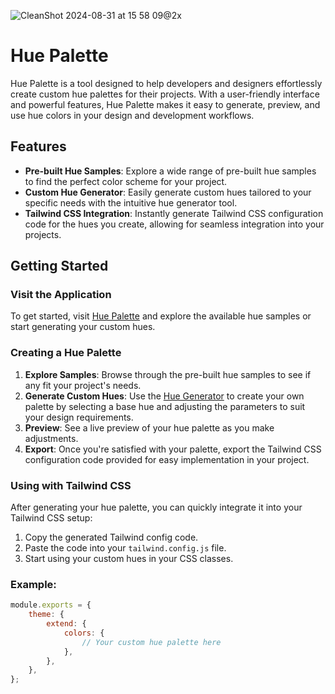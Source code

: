 ![CleanShot 2024-08-31 at 15 58 09@2x](https://github.com/user-attachments/assets/d4a9d508-e80e-4c51-a745-31389bfd40ee)

# Hue Palette

Hue Palette is a tool designed to help developers and designers effortlessly create custom hue palettes for their projects. With a user-friendly interface and powerful features, Hue Palette makes it easy to generate, preview, and use hue colors in your design and development workflows.

## Features

-   **Pre-built Hue Samples**: Explore a wide range of pre-built hue samples to find the perfect color scheme for your project.
-   **Custom Hue Generator**: Easily generate custom hues tailored to your specific needs with the intuitive hue generator tool.
-   **Tailwind CSS Integration**: Instantly generate Tailwind CSS configuration code for the hues you create, allowing for seamless integration into your projects.

## Getting Started

### Visit the Application

To get started, visit [Hue Palette](https://www.hue-palette.com/) and explore the available hue samples or start generating your custom hues.

### Creating a Hue Palette

1. **Explore Samples**: Browse through the pre-built hue samples to see if any fit your project's needs.
2. **Generate Custom Hues**: Use the [Hue Generator](https://www.hue-palette.com/hue-generator) to create your own palette by selecting a base hue and adjusting the parameters to suit your design requirements.
3. **Preview**: See a live preview of your hue palette as you make adjustments.
4. **Export**: Once you're satisfied with your palette, export the Tailwind CSS configuration code provided for easy implementation in your project.

### Using with Tailwind CSS

After generating your hue palette, you can quickly integrate it into your Tailwind CSS setup:

1. Copy the generated Tailwind config code.
2. Paste the code into your `tailwind.config.js` file.
3. Start using your custom hues in your CSS classes.

### Example:

```javascript
module.exports = {
    theme: {
        extend: {
            colors: {
                // Your custom hue palette here
            },
        },
    },
};
```
